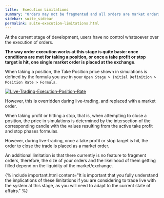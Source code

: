 ```yaml
---
title:  Execution Limitations
summary: "Orders may not be fragmented and all orders are market orders."
sidebar: suite_sidebar
permalink: suite-execution-limitations.html
---
```


At the current stage of development, users have no control whatsoever over the execution of orders.

**The way order execution works at this stage is quite basic: once conditions are met for taking a position, or once a take profit or stop target is hit, one single market order is placed at the exchange**.

When taking a position, the Take Position price shown in simulations is defined by the formula you use in your ```Open Stage > Initial Definition > Position Rate > Formula```. 

[![Live-Trading-Execution-Position-Rate](https://user-images.githubusercontent.com/13994516/63421629-3980c180-c409-11e9-837e-212e69588ebb.gif)](https://user-images.githubusercontent.com/13994516/63421629-3980c180-c409-11e9-837e-212e69588ebb.gif)

However, this is overridden during live-trading, and replaced with a market order.

When taking profit or hitting a stop, that is, when attempting to close a position, the price in simulations is determined by the intersection of the corresponding candle with the values resulting from the active take profit and stop phases formulas.

However, during live-trading, once a take profit or stop target is hit, the order to close the trade is placed as a market order.

An additional limitation is that there currently is no feature to fragment orders, therefore, the size of your orders and the likelihood of them getting filled depend on the liquidity of the market/exchange.

{% include important.html content="It is important that you fully understand the implications of these limitations if you are considering to trade live with the system at this stage, as you will need to adapt to the current state of affairs." %}
